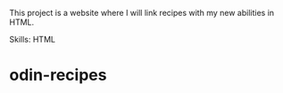This project is a website where I will link recipes with my new abilities in HTML.

Skills: HTML

# odin-recipes
